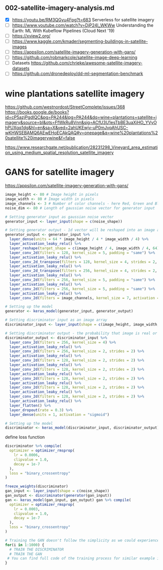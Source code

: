 ## 002-satellite-imagery-analysis.md

- [x] https://youtu.be/RM3QGyu4Fpg?t=683 Serverless for satellite imagery
- [ ] https://www.youtube.com/watch?v=DjP24I_WKWw Understanding the Earth: ML With Kubeflow Pipelines (Cloud Next '19)
- [ ] https://xview2.org/
- [ ] https://www.kaggle.com/kmader/segmenting-buildings-in-satellite-images
- [ ] https://appsilon.com/satellite-imagery-generation-with-gans/
- [ ] https://github.com/robmarkcole/satellite-image-deep-learning
- [ ] Datasets https://github.com/chrieke/awesome-satellite-imagery-datasets
- [ ] https://github.com/dronedeploy/dd-ml-segmentation-benchmark

# wine plantations satellite imagery

https://github.com/westnordost/StreetComplete/issues/368
https://books.google.de/books?id=cP5azjPgdIQC&pg=PA244&lpg=PA244&dq=wine+plantations+satellite+imagery&source=bl&ots=FfWkRu8Vnn&sig=ACfU3U1esTbBE3uaXiHO_YVyOhPUXgq1dg&hl=en&sa=X&ved=2ahUKEwjv-uP0mJvpAhUSC-wKHWSEBAMQ6AEwEHoECAkQAQ#v=onepage&q=wine%20plantations%20satellite%20imagerywine&f=false

https://www.researchgate.net/publication/28231298_Vineyard_area_estimation_using_medium_spatial_resolution_satellite_imagery

# GANS for satellite imagery

https://appsilon.com/satellite-imagery-generation-with-gans/

```r
image_height <- 80 # Image height in pixels
image_width <- 80 # Image width in pixels
image_channels <- 3 # Number of color channels - here Red, Green and Blue
noise_dim <- 80 # Length of gaussian noise vector for generator input

# Setting generator input as gaussian noise vector
generator_input <- layer_input(shape = c(noise_shape))

# Setting generator output - 1d vector will be reshaped into an image array
generator_output <- generator_input %>%
  layer_dense(units = 64 * image_height / 4 * image_width / 4) %>%
  layer_activation_leaky_relu() %>%
  layer_reshape(target_shape = c(image_height / 4, image_width / 4, 64)) %>%
  layer_conv_2d(filters = 128, kernel_size = 5, padding = "same") %>%
  layer_activation_leaky_relu() %>%
  layer_conv_2d_transpose(filters = 128, kernel_size = 4, strides = 2, padding = "same") %>%
  layer_activation_leaky_relu() %>%
  layer_conv_2d_transpose(filters = 256, kernel_size = 4, strides = 2, padding = "same") %>%
  layer_activation_leaky_relu() %>%
  layer_conv_2d(filters = 256, kernel_size = 5, padding = "same") %>%
  layer_activation_leaky_relu() %>%
  layer_conv_2d(filters = 256, kernel_size = 5, padding = "same") %>%
  layer_activation_leaky_relu() %>%
  layer_conv_2d(filters = image_channels, kernel_size = 7, activation = "tanh", padding = "same")

# Setting up the model
generator <- keras_model(generator_input, generator_output)

```

```r
# Setting discriminator input as an image array
discriminator_input <- layer_input(shape = c(image_height, image_width, image_channels))

# Setting discriminator output - the probability that image is real or not
discriminator_output <- discriminator_input %>%
  layer_conv_2d(filters = 256, kernel_size = 4) %>%
  layer_activation_leaky_relu() %>%
  layer_conv_2d(filters = 256, kernel_size = 2, strides = 2) %>%
  layer_activation_leaky_relu() %>%
  layer_conv_2d(filters = 128, kernel_size = 2, strides = 2) %>%
  layer_activation_leaky_relu() %>%
  layer_conv_2d(filters = 128, kernel_size = 2, strides = 2) %>%
  layer_activation_leaky_relu() %>%
  layer_conv_2d(filters = 128, kernel_size = 2, strides = 2) %>%
  layer_activation_leaky_relu() %>%
  layer_conv_2d(filters = 128, kernel_size = 2, strides = 2) %>%
  layer_activation_leaky_relu() %>%
  layer_conv_2d(filters = 128, kernel_size = 2, strides = 2) %>%
  layer_activation_leaky_relu() %>%
  layer_flatten() %>%
  layer_dropout(rate = 0.3) %>%
  layer_dense(units = 1, activation = "sigmoid")

# Setting up the model
discriminator <- keras_model(discriminator_input, discriminator_output)
```

define loss function

```r
discriminator %>% compile(
  optimizer = optimizer_rmsprop(
    lr = 0.0006,
    clipvalue = 1.0,
    decay = 1e-7
  ),
  loss = "binary_crossentropy"
)
```

```r
freeze_weights(discriminator)
gan_input <- layer_input(shape = c(noise_shape))
gan_output <- discriminator(generator(gan_input))
gan <- keras_model(gan_input, gan_output) gan %>% compile(
  optimizer = optimizer_rmsprop(
    lr = 0.0003,
    clipvalue = 1.0,
    decay = 1e-7
  ),
  loss = "binary_crossentropy"
)

# Training the GAN doesn't follow the simplicity as we could experience while working with Convolutional Networks. In simplification, we have to train both networks separately in a loop.
for(i in 1:1000) {
  # TRAIN THE DISCRIMINATOR
  # TRAIN THE GAN
 # You can find full code of the training process for similar example in https://www.manning.com/books/deep-learning-with-r
}
```
